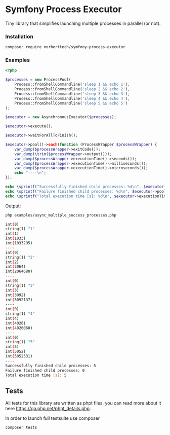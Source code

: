 # Symfony Process Executor 

Tiny library that simplifies launching multiple processes in parallel (or not). 

### Installation

```bash
composer require norberttech/symfony-process-executor
```

### Examples 

```php
<?php

$processes = new ProcessPool(
    Process::fromShellCommandline('sleep 1 && echo 1'),
    Process::fromShellCommandline('sleep 2 && echo 2'),
    Process::fromShellCommandline('sleep 3 && echo 3'),
    Process::fromShellCommandline('sleep 4 && echo 4'),
    Process::fromShellCommandline('sleep 5 && echo 5')
);

$executor = new AsynchronousExecutor($processes);

$executor->execute();

$executor->waitForAllToFinish();

$executor->pool()->each(function (ProcessWrapper $processWrapper) {
    var_dump($processWrapper->exitCode());
    var_dump(\trim($processWrapper->output()));
    var_dump($processWrapper->executionTime()->seconds());
    var_dump($processWrapper->executionTime()->milliseconds());
    var_dump($processWrapper->executionTime()->microseconds());
    echo "----\n";
});

echo \sprintf("Successfully finished child processes: %d\n", $executor->pool()->withSuccessExitCode());
echo \sprintf("Failure finished child processes: %d\n", $executor->pool()->withFailureExitCode());
echo \sprintf("Total execution time [s]: %d\n", $executor->executionTime()->seconds());
```

Output: 

```bash
php examples/async_multiple_success_processes.php 

int(0)
string(1) "1"
int(1)
int(1033)
int(1033295)
----
int(0)
string(1) "2"
int(2)
int(2064)
int(2064680)
----
int(0)
string(1) "3"
int(3)
int(3092)
int(3092137)
----
int(0)
string(1) "4"
int(4)
int(4026)
int(4026060)
----
int(0)
string(1) "5"
int(5)
int(5052)
int(5052531)
----
Successfully finished child processes: 5
Failure finished child processes: 0
Total execution time [s]: 5
```

## Tests

All tests for this library are written as phpt files, you can read more about it here https://qa.php.net/phpt_details.php. 

In order to launch full testsuite use composer

```php
composer tests
```